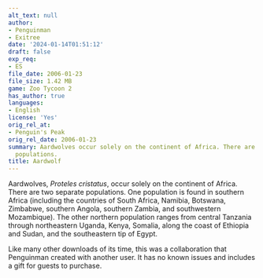 ```yaml
---
alt_text: null
author:
- Penguinman
- Exitree
date: '2024-01-14T01:51:12'
draft: false
exp_req:
- ES
file_date: 2006-01-23
file_size: 1.42 MB
game: Zoo Tycoon 2
has_author: true
languages:
- English
license: 'Yes'
orig_rel_at:
- Penguin's Peak
orig_rel_date: 2006-01-23
summary: Aardwolves occur solely on the continent of Africa. There are two separate
  populations.
title: Aardwolf
---
```

Aardwolves, *Proteles cristatus*, occur solely on the continent of Africa. There are two separate populations. One population is found in southern Africa (including the countries of South Africa, Namibia, Botswana, Zimbabwe, southern Angola, southern Zambia, and southwestern Mozambique). The other northern population ranges from central Tanzania through northeastern Uganda, Kenya, Somalia, along the coast of Ethiopia and Sudan, and the southeastern tip of Egypt.

Like many other downloads of its time, this was a collaboration that Penguinman created with another user. It has no known issues and includes a gift for guests to purchase.